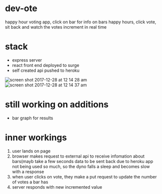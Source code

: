 # dev-ote
happy hour voting app, click on bar for info on bars happy hours, 
click vote, sit back and watch the votes increment in real time

# stack
- express server
- react front end deployed to surge
- self created api pushed to heroku

![screen shot 2017-12-28 at 12 14 28 am](https://user-images.githubusercontent.com/31411569/36559151-1b77699a-17db-11e8-86d6-c2a89966bb7c.png)
![screen shot 2017-12-28 at 12 14 37 am](https://user-images.githubusercontent.com/31411569/36559150-1b627a3a-17db-11e8-86f3-3bc366e5a7c9.png)

# still working on additions
- bar graph for results

# inner workings
1) user lands on page 
2) browser makes request to external api to receive infomation about bars(mayb take a few seconds 
   data to be sent back due to heroku app not being used so much, so the dyno falls a sleep and becomes slow with a response 
3) when user clicks on vote, they make a put request to update the number of votes a bar has 
4) server responds with new incremented value
